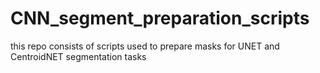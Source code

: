 # CNN_segment_preparation_scripts
this repo consists of scripts used to prepare masks for UNET and CentroidNET segmentation tasks

